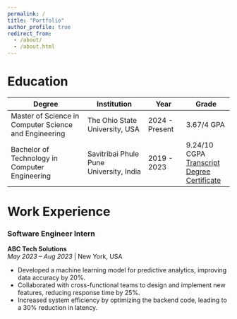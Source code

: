 ```yaml
---
permalink: /
title: "Portfolio"
author_profile: true
redirect_from: 
  - /about/
  - /about.html
---
```



Education
======

| Degree            | Institution   | Year | Grade                                                            |
| --------       | --------       | ------ | ------------------------------------------------------------ |
| Master of Science in Computer Science and Engineering  |  The Ohio State University, USA    | 2024 - Present   | 3.67/4 GPA                         |
| Bachelor of Technology in Computer Engineering    |  Savitribai Phule Pune University, India    | 2019  - 2023   | 9.24/10 CGPA <br> [Transcript](#) <br> [Degree Certificate](#)                          |


Work Experience
======

### **Software Engineer Intern**  
**ABC Tech Solutions**  
_May 2023 – Aug 2023_ | New York, USA  
- Developed a machine learning model for predictive analytics, improving data accuracy by 20%.
- Collaborated with cross-functional teams to design and implement new features, reducing response time by 25%.
- Increased system efficiency by optimizing the backend code, leading to a 30% reduction in latency.
